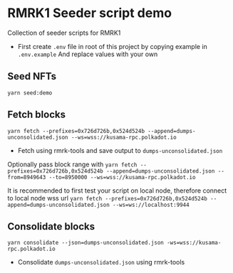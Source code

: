 # RMRK1 Seeder script demo
Collection of seeder scripts for RMRK1

- First create `.env` file in root of this project by copying example in `.env.example` And replace values with your own

## Seed NFTs

`yarn seed:demo`


## Fetch blocks

`yarn fetch --prefixes=0x726d726b,0x524d524b --append=dumps-unconsolidated.json --ws=wss://kusama-rpc.polkadot.io`
- Fetch using rmrk-tools and save output to `dumps-unconsolidated.json`

Optionally pass block range with
`yarn fetch --prefixes=0x726d726b,0x524d524b --append=dumps-unconsolidated.json --from=8949643 --to=8950000 --ws=wss://kusama-rpc.polkadot.io`

It is recommended to first test your script on local node, therefore connect to local node wss url
`yarn fetch --prefixes=0x726d726b,0x524d524b --append=dumps-unconsolidated.json --ws=ws://localhost:9944`

## Consolidate blocks

`yarn consolidate --json=dumps-unconsolidated.json -ws=wss://kusama-rpc.polkadot.io`
- Consolidate `dumps-unconsolidated.json` using rmrk-tools
